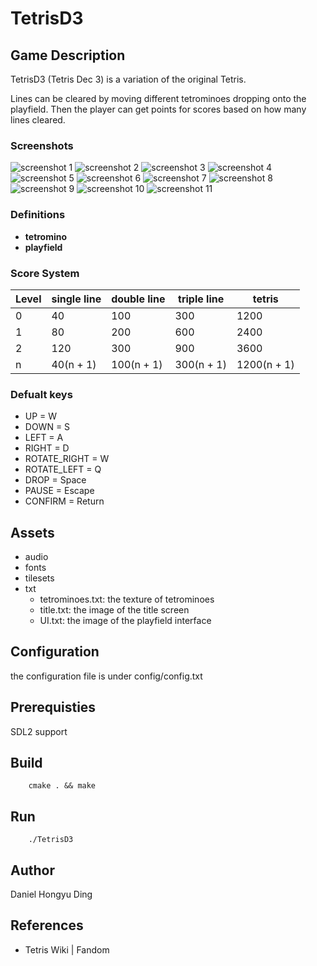 # TetrisD3
## Game Description
TetrisD3 (Tetris Dec 3) is a variation of the original Tetris.

Lines can be cleared by moving different tetrominoes dropping onto the playfield. Then the player can get points for scores based on how many lines cleared.
### Screenshots
![screenshot 1](screenshots/title.png)
![screenshot 2](screenshots/gameplay001.png)
![screenshot 3](screenshots/gameplay002.png)
![screenshot 4](screenshots/gameplay003.png)
![screenshot 5](screenshots/gameplay004.png)
![screenshot 6](screenshots/gameplay005.png)
![screenshot 7](screenshots/gameplay006.png)
![screenshot 8](screenshots/gameplay007.png)
![screenshot 9](screenshots/gameover.png)
![screenshot 10](screenshots/settings.png)
![screenshot 11](screenshots/scores.png)
### Definitions
- **tetromino**
- **playfield**
### Score System
| Level | single line | double line | triple line | tetris |
| --- | --- | --- | --- | --- |
| 0 | 40 | 100 | 300 | 1200 |
| 1 | 80 | 200 | 600 | 2400 |
| 2 | 120 | 300 | 900 | 3600 |
| n | 40(n + 1) | 100(n + 1) | 300(n + 1) | 1200(n + 1) |
### Defualt keys
* UP = W
* DOWN = S
* LEFT = A
* RIGHT = D
* ROTATE_RIGHT = W
* ROTATE_LEFT = Q
* DROP = Space
* PAUSE = Escape
* CONFIRM = Return
## Assets
- audio
- fonts
- tilesets
- txt
    - tetrominoes.txt: the texture of tetrominoes
    - title.txt: the image of the title screen
    - UI.txt: the image of the playfield interface
## Configuration
the configuration file is under config/config.txt
## Prerequisties
SDL2 support
## Build
```
    cmake . && make
```
## Run
```
    ./TetrisD3
```
## Author
Daniel Hongyu Ding
## References
- Tetris Wiki | Fandom
